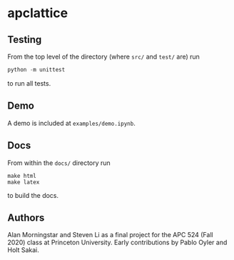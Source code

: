 # apclattice

## Testing

From the top level of the directory (where `src/` and `test/` are) run

```python
python -m unittest
```

to run all tests.

## Demo

A demo is included at `examples/demo.ipynb`.

## Docs

From within the `docs/` directory run

```shell
make html
make latex
```

to build the docs.

## Authors

Alan Morningstar and Steven Li as a final project for the APC 524 (Fall 2020) class at Princeton University. Early contributions by Pablo Oyler and Holt Sakai.
